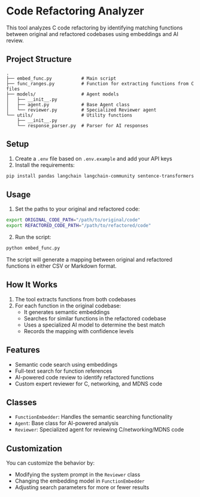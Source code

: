 # Code Refactoring Analyzer

This tool analyzes C code refactoring by identifying matching functions between original and refactored codebases using embeddings and AI review.

## Project Structure

```
.
├── embed_func.py           # Main script
├── func_ranges.py          # Function for extracting functions from C files
├── models/                 # Agent models
│   ├── __init__.py
│   ├── agent.py            # Base Agent class
│   └── reviewer.py         # Specialized Reviewer agent
└── utils/                  # Utility functions
    ├── __init__.py
    └── response_parser.py  # Parser for AI responses
```

## Setup

1. Create a `.env` file based on `.env.example` and add your API keys
2. Install the requirements:
```bash
pip install pandas langchain langchain-community sentence-transformers faiss-cpu openai python-dotenv tqdm
```

## Usage

1. Set the paths to your original and refactored code:
```bash
export ORIGINAL_CODE_PATH="/path/to/original/code"
export REFACTORED_CODE_PATH="/path/to/refactored/code"
```

2. Run the script:
```bash
python embed_func.py
```

The script will generate a mapping between original and refactored functions in either CSV or Markdown format.

## How It Works

1. The tool extracts functions from both codebases
2. For each function in the original codebase:
   - It generates semantic embeddings
   - Searches for similar functions in the refactored codebase
   - Uses a specialized AI model to determine the best match
   - Records the mapping with confidence levels

## Features

- Semantic code search using embeddings
- Full-text search for function references
- AI-powered code review to identify refactored functions
- Custom expert reviewer for C, networking, and MDNS code

## Classes

- `FunctionEmbedder`: Handles the semantic searching functionality
- `Agent`: Base class for AI-powered analysis
- `Reviewer`: Specialized agent for reviewing C/networking/MDNS code

## Customization

You can customize the behavior by:
- Modifying the system prompt in the `Reviewer` class
- Changing the embedding model in `FunctionEmbedder`
- Adjusting search parameters for more or fewer results
